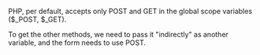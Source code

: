 PHP, per default, accepts only POST and GET in the global scope variables ($_POST, $_GET).

To get the other methods, we need to pass it "indirectly" as another variable, and the form needs to use POST.